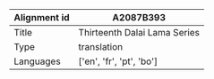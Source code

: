 |Alignment id | A2087B393
| --- | --- 
|Title | Thirteenth Dalai Lama Series 
|Type | translation
|Languages | ['en', 'fr', 'pt', 'bo']